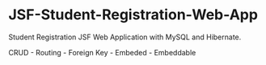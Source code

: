 # JSF-Student-Registration-Web-App
Student Registration JSF Web Application with MySQL and Hibernate.

CRUD - Routing - Foreign Key - Embeded - Embeddable
